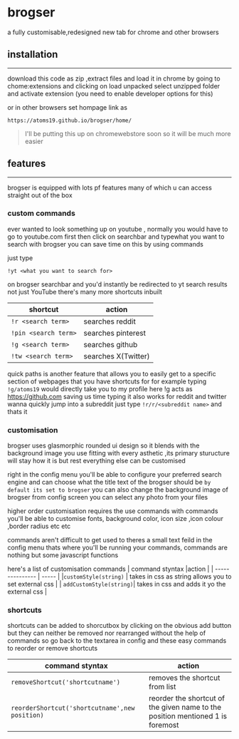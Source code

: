 # brogser

a fully customisable,redesigned new tab for chrome and other browsers

## installation
<hr>
download this code as zip ,extract files and load it in chrome by going to  chome:extensions and clicking on load unpacked select unzipped folder and activate extension (you need to enable developer options for this)

or in other browsers set hompage link as
```
https://atoms19.github.io/brogser/home/
``` 
>I'll be putting this up on chromewebstore soon so it will be much more easier

## features
<hr>
brogser is equipped with lots pf features many of which u can access straight out of the box

### custom commands
ever wanted to look something up on youtube , normally you would have to go to youtube.com first then click on searchbar and typewhat you want to search with brogser you can save time on this by using commands 

just type
```
!yt <what you want to search for>
```
on brogser searchbar and you'd instantly be redirected to yt search results
not just YouTube there's many more shortcuts inbuilt

| shortcut | action |
| -------- | ------ |
|`!r <search term>` | searches reddit |
|`!pin <search term>` | searches pinterest|
| `!g <search term>` | searches github |
| `!tw <search term>` | searches X(Twitter) |

quick paths is another feature that allows you to easily get to a specific section of webpages that you have shortcuts for
for example typing `!g/atoms19` would directly take you to my profile here !g acts as https://github.com saving us time typing
 it also works for reddit and twitter
wanna quickly jump into a subreddit just type `!r/r/<subreddit name>` and thats it

### customisation

brogser uses glasmorphic rounded ui design so it blends with the background image you use fitting with every asthetic ,its primary sturucture will stay how it is but rest everything else can be customised 

right in the config menu you'll be able to configure your preferred search engine and can choose what the title text of the brogser should be `by default its set to brogser` you can also change the background image of brogser from config screen you can select any photo from your files

higher order customisation requires the use commands with commands you'll be able to customise fonts, background color, icon size ,icon colour ,border radius etc etc

commands aren't difficult to get used to
theres a small text feild in the config menu thats where you'll be running your commands, commands are nothing but some javascript functions

here's a list of customisation commands
| command styntax |action |
| --------------- | ----- |
|`customStyle(string)` | takes in css as string allows you to set external css |
| `addCustomStyle(string)`| takes in css and adds it yo the external css |

### shortcuts

shortcuts can be added to shorcutbox by clicking on the obvious add button but they can neither be removed nor rearranged without the help of commands so go back to the textarea in config and these easy commands to reorder or remove shortcuts

| command styntax |action |
| --------------- | ----- |
| `removeShortcut('shortcutname')` | removes the shortcut from list |
| `reorderShortcut('shortcutname',new position)` | reorder the shortcut of the given name to the position mentioned 1 is foremost|
